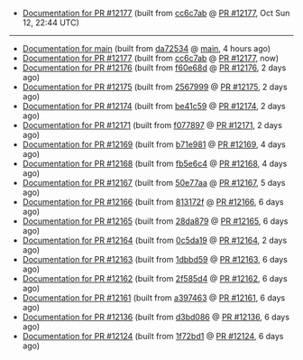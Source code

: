 

* [Documentation for PR #12177](docs-pr12177/) (built from [cc6c7ab](https://github.com/cvc5/cvc5/commit/cc6c7ab) @ [PR #12177](https://github.com/cvc5/cvc5/pull/12177), Oct Sun 12, 22:44 UTC)

***


* [Documentation for main](docs-main/) (built from [da72534](https://github.com/cvc5/cvc5/commit/da72534) @ [main](https://github.com/cvc5/cvc5/tree/main), 4 hours ago)
* [Documentation for PR #12177](docs-pr12177/) (built from [cc6c7ab](https://github.com/cvc5/cvc5/commit/cc6c7ab) @ [PR #12177](https://github.com/cvc5/cvc5/pull/12177), now)
* [Documentation for PR #12176](docs-pr12176/) (built from [f60e68d](https://github.com/cvc5/cvc5/commit/f60e68d) @ [PR #12176](https://github.com/cvc5/cvc5/pull/12176), 2 days ago)
* [Documentation for PR #12175](docs-pr12175/) (built from [2567999](https://github.com/cvc5/cvc5/commit/2567999) @ [PR #12175](https://github.com/cvc5/cvc5/pull/12175), 2 days ago)
* [Documentation for PR #12174](docs-pr12174/) (built from [be41c59](https://github.com/cvc5/cvc5/commit/be41c59) @ [PR #12174](https://github.com/cvc5/cvc5/pull/12174), 2 days ago)
* [Documentation for PR #12171](docs-pr12171/) (built from [f077897](https://github.com/cvc5/cvc5/commit/f077897) @ [PR #12171](https://github.com/cvc5/cvc5/pull/12171), 2 days ago)
* [Documentation for PR #12169](docs-pr12169/) (built from [b71e981](https://github.com/cvc5/cvc5/commit/b71e981) @ [PR #12169](https://github.com/cvc5/cvc5/pull/12169), 4 days ago)
* [Documentation for PR #12168](docs-pr12168/) (built from [fb5e6c4](https://github.com/cvc5/cvc5/commit/fb5e6c4) @ [PR #12168](https://github.com/cvc5/cvc5/pull/12168), 4 days ago)
* [Documentation for PR #12167](docs-pr12167/) (built from [50e77aa](https://github.com/cvc5/cvc5/commit/50e77aa) @ [PR #12167](https://github.com/cvc5/cvc5/pull/12167), 5 days ago)
* [Documentation for PR #12166](docs-pr12166/) (built from [813172f](https://github.com/cvc5/cvc5/commit/813172f) @ [PR #12166](https://github.com/cvc5/cvc5/pull/12166), 6 days ago)
* [Documentation for PR #12165](docs-pr12165/) (built from [28da879](https://github.com/cvc5/cvc5/commit/28da879) @ [PR #12165](https://github.com/cvc5/cvc5/pull/12165), 6 days ago)
* [Documentation for PR #12164](docs-pr12164/) (built from [0c5da19](https://github.com/cvc5/cvc5/commit/0c5da19) @ [PR #12164](https://github.com/cvc5/cvc5/pull/12164), 2 days ago)
* [Documentation for PR #12163](docs-pr12163/) (built from [1dbbd59](https://github.com/cvc5/cvc5/commit/1dbbd59) @ [PR #12163](https://github.com/cvc5/cvc5/pull/12163), 6 days ago)
* [Documentation for PR #12162](docs-pr12162/) (built from [2f585d4](https://github.com/cvc5/cvc5/commit/2f585d4) @ [PR #12162](https://github.com/cvc5/cvc5/pull/12162), 6 days ago)
* [Documentation for PR #12161](docs-pr12161/) (built from [a397463](https://github.com/cvc5/cvc5/commit/a397463) @ [PR #12161](https://github.com/cvc5/cvc5/pull/12161), 6 days ago)
* [Documentation for PR #12136](docs-pr12136/) (built from [d3bd086](https://github.com/cvc5/cvc5/commit/d3bd086) @ [PR #12136](https://github.com/cvc5/cvc5/pull/12136), 6 days ago)
* [Documentation for PR #12124](docs-pr12124/) (built from [1f72bd1](https://github.com/cvc5/cvc5/commit/1f72bd1) @ [PR #12124](https://github.com/cvc5/cvc5/pull/12124), 6 days ago)

